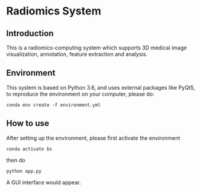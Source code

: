 # Radiomics System

## Introduction
This is a radiomics-computing system which supports 3D medical image visualization, annotation, feature extraction and analysis.

## Environment
This system is based on Python 3.6, and uses external packages like PyQt5, to reproduce the environment on your computer, please do:

`conda env create -f environment.yml` 

## How to use
After setting up the environment, please first activate the environment 

`conda activate bs`

then do 
 
 `python app.py` 
 
 A GUI interface would appear.

